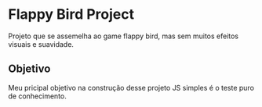 # Flappy Bird Project

Projeto que se assemelha ao game flappy bird, mas sem muitos efeitos visuais e suavidade.

## Objetivo

Meu pricipal objetivo na construção desse projeto JS simples é o teste puro de conhecimento.
